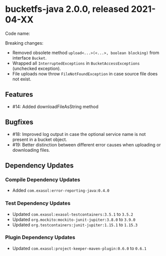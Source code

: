 # bucketfs-java 2.0.0, released 2021-04-XX

Code name:

Breaking changes:

* Removed obsolete method `upload<...>(<...>, boolean blocking)` from interface `Bucket`.
* Wrapped all `InterruptedExceptions` in `BucketAccessExceptions` (unchecked exception).
* File uploads now throw `FileNotFoundException` in case source file does not exist.

## Features

* #14: Added downloadFileAsString method

## Bugfixes

* #18: Improved log output in case the optional service name is not present in a bucket object.
* #19: Better distinction between different error causes when uploading or downloading files.

## Dependency Updates

### Compile Dependency Updates

* Added `com.exasol:error-reporting-java:0.4.0`

### Test Dependency Updates

* Updated `com.exasol:exasol-testcontainers:3.5.1` to `3.5.2`
* Updated `org.mockito:mockito-junit-jupiter:3.8.0` to `3.9.0`
* Updated `org.testcontainers:junit-jupiter:1.15.1` to `1.15.3`

### Plugin Dependency Updates

* Updated `com.exasol:project-keeper-maven-plugin:0.6.0` to `0.6.1`
